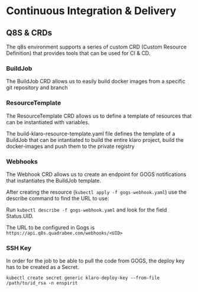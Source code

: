 # Continuous Integration & Delivery

## Q8S & CRDs

The q8s environment supports a series of custom CRD (Custom Resource Definition) that provides tools that can be used for CI & CD.

### BuildJob

The BuildJob CRD allows us to easily build docker images from a specific git repository and branch

### ResourceTemplate

The ResourceTemplate CRD allows us to define a template of resources that can be instantiated with variables.

The build-klaro-resource-template.yaml file defines the template of a BuildJob that can be intantiated to build
the entire klaro project, build the docker-images and push them to the private registry

### Webhooks

The Webhook CRD allows us to create an endpoint for GOGS notifications that instantiates the BuildJob template.

After creating the resource (`kubectl apply -f gogs-webhook.yaml`) use the describe command to find the URL to use:

Run `kubectl describe -f gogs-webhook.yaml` and look for the field Status.UID.

The URL to be configured in Gogs is `https://api.q8s.quadrabee.com/webhooks/<UID>`

### SSH Key

In order for the job to be able to pull the code from GOGS, the deploy key has to be created as a Secret.

`kubectl create secret generic klaro-deploy-key --from-file /path/to/id_rsa -n enspirit`
